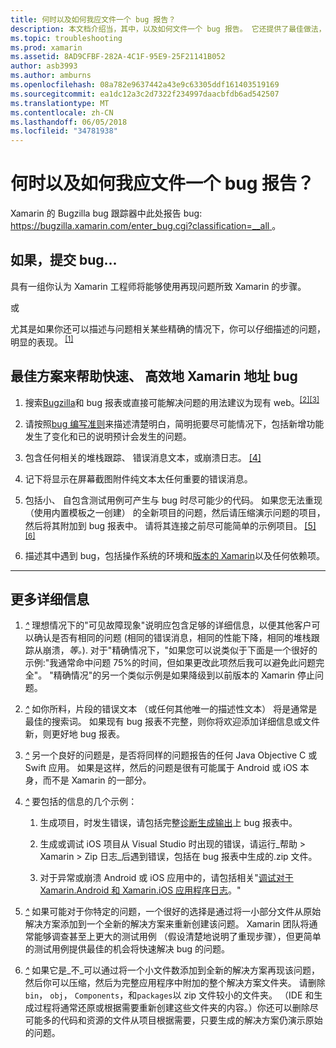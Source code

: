 ```yaml
---
title: 何时以及如何我应文件一个 bug 报告？
description: 本文档介绍当，其中，以及如何文件一个 bug 报告。 它还提供了最佳做法，使工程师以便最好地诊断问题的错误报告。
ms.topic: troubleshooting
ms.prod: xamarin
ms.assetid: 8AD9CFBF-282A-4C1F-95E9-25F21141B052
author: asb3993
ms.author: amburns
ms.openlocfilehash: 08a782e9637442a43e9c63305ddf161403519169
ms.sourcegitcommit: ea1dc12a3c2d7322f234997daacbfdb6ad542507
ms.translationtype: MT
ms.contentlocale: zh-CN
ms.lasthandoff: 06/05/2018
ms.locfileid: "34781938"
---
```

# <a name="when-and-how-should-i-file-a-bug-report"></a>何时以及如何我应文件一个 bug 报告？


Xamarin 的 Bugzilla bug 跟踪器中此处报告 bug: [ https://bugzilla.xamarin.com/enter_bug.cgi?classification=__all ](https://bugzilla.xamarin.com/enter_bug.cgi?classification=__all)。

## <a name="file-a-bug-if"></a>如果，提交 bug...


具有一组你认为 Xamarin 工程师将能够使用再现问题所致 Xamarin 的步骤。

或

尤其是如果你还可以描述与问题相关某些精确的情况下，你可以仔细描述的问题，明显的表现。<sup> [[1]](#note-1)</sup>


## <a name="best-practices-to-help-xamarin-address-bugs-quickly-and-efficiently"></a>最佳方案来帮助快速、 高效地 Xamarin 地址 bug


1. <a name="ref-1" />搜索[Bugzilla](https://bugzilla.xamarin.com/query.cgi?format=specific&amp;bug_status=__all__)和 bug 报表或直接可能解决问题的用法建议为现有 web。<sup>[[2]](#note-2)</sup><sup>[[3]](#note-3)</sup>

1. <a name="ref-2" />请按照[bug 编写准则](https://bugzilla.xamarin.com/page.cgi?id=bug-writing.html)来描述清楚明白，简明扼要尽可能情况下，包括新增功能发生了变化和已的说明预计会发生的问题。

1. <a name="ref-3" />包含任何相关的堆栈跟踪、 错误消息文本，或崩溃日志。 <sup>[[4]](#note-4)</sup>

1. <a name="ref-4" />记下将显示在屏幕截图附件纯文本太任何重要的错误消息。

1. <a name="ref-5" />包括小、 自包含测试用例可产生与 bug 时尽可能少的代码。  如果您无法重现 （使用内置模板之一创建） 的全新项目的问题，然后请压缩演示问题的项目，然后将其附加到 bug 报表中。  请将其连接之前尽可能简单的示例项目。<sup> [[5]](#note-5)</sup><sup>[[6]](#note-6)</sup>

1. <a name="ref-6" />描述其中遇到 bug，包括操作系统的环境和[版本的 Xamarin](~/cross-platform/troubleshooting/questions/version-logs.md)以及任何依赖项。

---

## <a name="additional-details"></a>更多详细信息

1. <a name="note-1" />[*^*](#ref-1) 理想情况下的"可见故障现象"说明应包含足够的详细信息，以便其他客户可以确认是否有相同的问题 (相同的错误消息，相同的性能下降，相同的堆栈跟踪从崩溃，_等。_). 对于"精确情况下，"如果您可以说类似于下面是一个很好的示例:"我通常命中问题 75%的时间，但如果更改此项然后我可以避免此问题完全"。 "精确情况"的另一个类似示例是如果降级到以前版本的 Xamarin 停止问题。

1. <a name="note-2" />[*^*](#ref-2) 如你所料，片段的错误文本 （或任何其他唯一的描述性文本） 将是通常是最佳的搜索词。 如果现有 bug 报表不完整，则你将欢迎添加详细信息或文件新，则更好地 bug 报表。

1. <a name="note-3" />[*^*](#ref-3) 另一个良好的问题是，是否将同样的问题报告的任何 Java Objective C 或 Swift 应用。 如果是这样，然后的问题是很有可能属于 Android 或 iOS 本身，而不是 Xamarin 的一部分。

1. <a name="note-4" />[*^*](#ref-4) 要包括的信息的几个示例：

    1. 生成项目，时发生错误，请包括完整[诊断生成输出](~/android/troubleshooting/troubleshooting.md#Diagnostic_MSBuild_Output)上 bug 报表中。
    
    1. 生成或调试 iOS 项目从 Visual Studio 时出现的错误，请运行_帮助 > Xamarin > Zip 日志_后遇到错误，包括在 bug 报表中生成的.zip 文件。
    
    1. 对于异常或崩溃 Android 或 iOS 应用中的，请包括相关"[调试对于 Xamarin.Android 和 Xamarin.iOS 应用程序日志](~/cross-platform/troubleshooting/questions/version-logs.md#debug-logs-for-xamarin-apps)。"

1. <a name="note-5" />[*^*](#ref-5) 如果可能对于你特定的问题，一个很好的选择是通过将一小部分文件从原始解决方案添加到一个全新的解决方案来重新创建该问题。 Xamarin 团队将通常能够调查甚至上更大的测试用例 （假设清楚地说明了重现步骤），但更简单的测试用例提供最佳的机会将快速解决 bug 的问题。


1. <a name="note-6" />[*^*](#ref-6) 如果它是_不_可以通过将一个小文件数添加到全新的解决方案再现该问题，然后你可以压缩，然后为完整应用程序中附加的整个解决方案文件夹。 请删除`bin`， `obj`， `Components`，和`packages`以 zip 文件较小的文件夹。 （IDE 和生成过程将通常还原或根据需要重新创建这些文件夹的内容。）你还可以删除尽可能多的代码和资源的文件从项目根据需要，只要生成的解决方案仍演示原始的问题。

